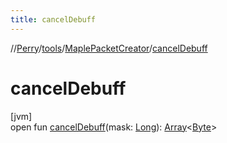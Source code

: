 ```yaml
---
title: cancelDebuff
---
```

//[Perry](../../../index.html)/[tools](../index.html)/[MaplePacketCreator](index.html)/[cancelDebuff](cancel-debuff.html)



# cancelDebuff



[jvm]\
open fun [cancelDebuff](cancel-debuff.html)(mask: [Long](https://kotlinlang.org/api/latest/jvm/stdlib/kotlin/-long/index.html)): [Array](https://kotlinlang.org/api/latest/jvm/stdlib/kotlin/-array/index.html)<[Byte](https://kotlinlang.org/api/latest/jvm/stdlib/kotlin/-byte/index.html)>




